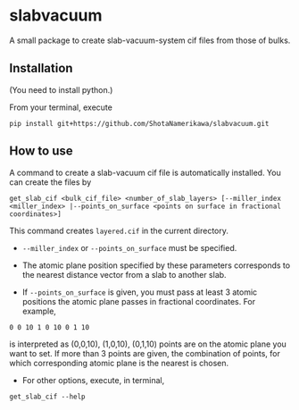 # slabvacuum
A small package to create slab-vacuum-system cif files from those of bulks.

## Installation
(You need to install python.)

From your terminal, execute
```
pip install git+https://github.com/ShotaNamerikawa/slabvacuum.git
```

## How to use
A command to create a slab-vacuum cif file is automatically installed.
You can create the files by
```
get_slab_cif <bulk_cif_file> <number_of_slab_layers> [--miller_index <miller_index> |--points_on_surface <points on surface in fractional coordinates>] 
```
This command creates `layered.cif` in the current directory.

- `--miller_index` or `--points_on_surface` must be specified.
- The atomic plane position specified by these parameters corresponds to the nearest distance vector from a slab to another slab. 

- If `--points_on_surface` is given, you must pass at least 3 atomic positions the atomic plane passes in fractional coordinates. For example,
```
0 0 10 1 0 10 0 1 10
```
is interpreted as (0,0,10), (1,0,10), (0,1,10) points are on the atomic plane you want to set. If more than 3 points are given, the combination of points, for which corresponding atomic plane is the nearest is chosen.

- For other options, execute, in terminal,
```
get_slab_cif --help
```